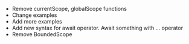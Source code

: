 * Remove currentScope, globalScope functions
* Change examples
* Add more examples
* Add new syntax for await operator. Await something with ... operator
* Remove BoundedScope
